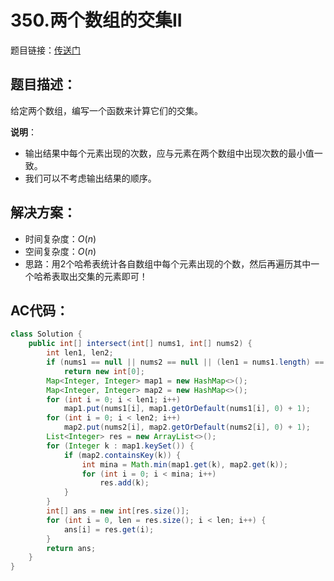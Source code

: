 # 350.两个数组的交集II
题目链接：[传送门](https://leetcode-cn.com/problems/intersection-of-two-arrays-ii/)

## 题目描述：
给定两个数组，编写一个函数来计算它们的交集。

**说明**：

- 输出结果中每个元素出现的次数，应与元素在两个数组中出现次数的最小值一致。
- 我们可以不考虑输出结果的顺序。

## 解决方案：
- 时间复杂度：$O(n)$
- 空间复杂度：$O(n)$
- 思路：用2个哈希表统计各自数组中每个元素出现的个数，然后再遍历其中一个哈希表取出交集的元素即可！

## AC代码：
```java
class Solution {
	public int[] intersect(int[] nums1, int[] nums2) {
		int len1, len2;
		if (nums1 == null || nums2 == null || (len1 = nums1.length) == 0 || (len2 = nums2.length) == 0)
			return new int[0];
		Map<Integer, Integer> map1 = new HashMap<>();
		Map<Integer, Integer> map2 = new HashMap<>();
		for (int i = 0; i < len1; i++)
			map1.put(nums1[i], map1.getOrDefault(nums1[i], 0) + 1);
		for (int i = 0; i < len2; i++)
			map2.put(nums2[i], map2.getOrDefault(nums2[i], 0) + 1);
		List<Integer> res = new ArrayList<>();
		for (Integer k : map1.keySet()) {
			if (map2.containsKey(k)) {
				int mina = Math.min(map1.get(k), map2.get(k));
				for (int i = 0; i < mina; i++)
					res.add(k);
			}
		}
		int[] ans = new int[res.size()];
		for (int i = 0, len = res.size(); i < len; i++) {
			ans[i] = res.get(i);
		}
		return ans;
	}
}
```